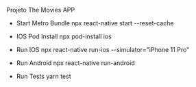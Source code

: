 
Projeto The Movies APP

- Start Metro Bundle
npx react-native start --reset-cache

- IOS Pod Install
npx pod-install ios

- Run IOS
npx react-native run-ios --simulator="iPhone 11 Pro"

- Run Android
npx react-native run-android

- Run Tests
yarn test
